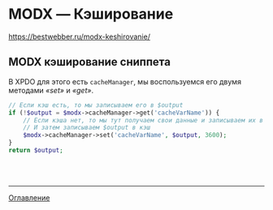 # MODX — Кэширование
<https://bestwebber.ru/modx-keshirovanie/>

## MODX кэширование сниппета
В XPDO для этого есть `cacheManager`, мы воспользуемся его двумя методами *«set»* и *«get»*.

```php
// Если кэш есть, то мы записываем его в $output
if (!$output = $modx->cacheManager->get('cacheVarName')) {
    // Если кэша нет, то мы тут получаем свои данные и записываем их в $output
    // И затем записываем $output в кэш
    $modx->cacheManager->set('cacheVarName', $output, 3600);
}
return $output;
```

<br>
<br>

---
[Оглавление](https://github.com/LexDonowan/DevTips/blob/main/ModxRecipes/README.md)
